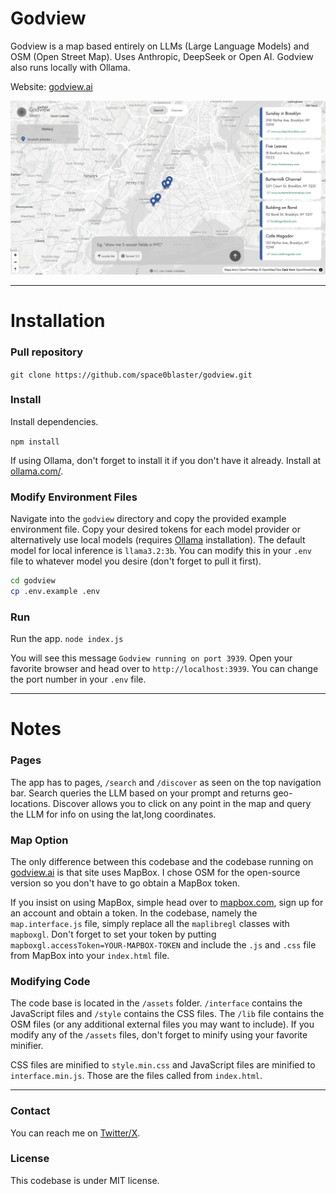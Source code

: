# Godview

Godview is a map based entirely on LLMs (Large Language Models) and OSM (Open Street Map).
Uses Anthropic, DeepSeek or Open AI.
Godview also runs locally with Ollama.

Website: [godview.ai](https://godview.ai)

![screenshot](screenshot.png)

---

# Installation

### Pull repository
`git clone https://github.com/space0blaster/godview.git`

### Install
Install dependencies.

`npm install`

If using Ollama, don't forget to install it if you don't have it already. Install at [ollama.com/](https://ollama.com/download).

### Modify Environment Files

Navigate into the `godview` directory and copy the provided example environment file.
Copy your desired tokens for each model provider or alternatively use local models (requires [Ollama](https://ollama.com) installation).
The default model for local inference is `llama3.2:3b`. You can modify this in your `.env` file to whatever model you desire (don't forget to pull it first).

```bash
cd godview
cp .env.example .env
```

### Run

Run the app.
`node index.js`

You will see this message `Godview running on port 3939`.
Open your favorite browser and head over to `http://localhost:3939`.
You can change the port number in your `.env` file.

---

# Notes

### Pages
The app has to pages, `/search` and `/discover` as seen on the top navigation bar.
Search queries the LLM based on your prompt and returns geo-locations.
Discover allows you to click on any point in the map and query the LLM for info on using the lat,long coordinates.


### Map Option
The only difference between this codebase and the codebase running on [godview.ai](https://godview.ai) is that
site uses MapBox. I chose OSM for the open-source version so you don't have to go obtain a MapBox token.

If you insist on using MapBox, simple head over to [mapbox.com](https://mapbox.com), sign up for an account and obtain a token.
In the codebase, namely the `map.interface.js` file, simply replace all the `maplibregl` classes with `mapboxgl`.
Don't forget to set your token by putting `mapboxgl.accessToken=YOUR-MAPBOX-TOKEN` and include the `.js` and `.css` file from MapBox into your `index.html` file.

### Modifying Code
The code base is located in the `/assets` folder.
`/interface` contains the JavaScript files and `/style` contains the CSS files.
The `/lib` file contains the OSM files (or any additional external files you may want to include).
If you modify any of the `/assets` files, don't forget to minify using your favorite minifier.

CSS files are minified to `style.min.css` and JavaScript files are minified to `interface.min.js`.
Those are the files called from `index.html`.

---

### Contact
You can reach me on [Twitter/X](https://x.com/amantsegai). 


### License
This codebase is under MIT license.
